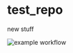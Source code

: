 # test_repo

new stuff

![example workflow](https://github.com/mburton-crawfordtech/test_repo/actions/workflows/java_build.yml/badge.svg)
